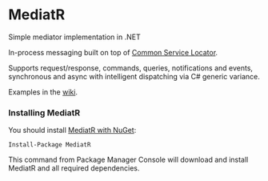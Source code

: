MediatR
=======

Simple mediator implementation in .NET

In-process messaging built on top of [Common Service Locator](http://commonservicelocator.codeplex.com/).

Supports request/response, commands, queries, notifications and events, synchronous and async with intelligent dispatching via C# generic variance.

Examples in the [wiki](https://github.com/jbogard/MediatR/wiki).

### Installing MediatR

You should install [MediatR with NuGet](https://www.nuget.org/packages/MediatR):

    Install-Package MediatR

This command from Package Manager Console will download and install MediatR and all required dependencies.
